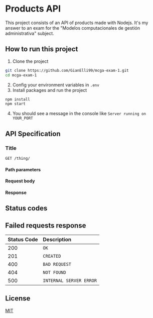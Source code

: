 # Products API

This project consists of an API of products made with Nodejs. It's my answer to an exam for the "Modelos computacionales de gestión administrativa" subject.

## How to run this project

1. Clone the project

```sh
git clone https://github.com/GianElli99/mcga-exam-1.git
cd mcga-exam-1
```

2. Config your environment variables in `.env`
3. Install packages and run the project

```sh
npm install
npm start
```

4. You should see a message in the console like `Server running on YOUR_PORT`

## API Specification

### Title

`GET /thing/`

#### Path parameters

#### Request body

#### Response

## Status codes

## Failed requests response

| Status Code | Description             |
| :---------- | :---------------------- |
| 200         | `OK`                    |
| 201         | `CREATED`               |
| 400         | `BAD REQUEST`           |
| 404         | `NOT FOUND`             |
| 500         | `INTERNAL SERVER ERROR` |

## License

[MIT](https://github.com/GianElli99/mcga-exam-1/blob/main/README.md)
